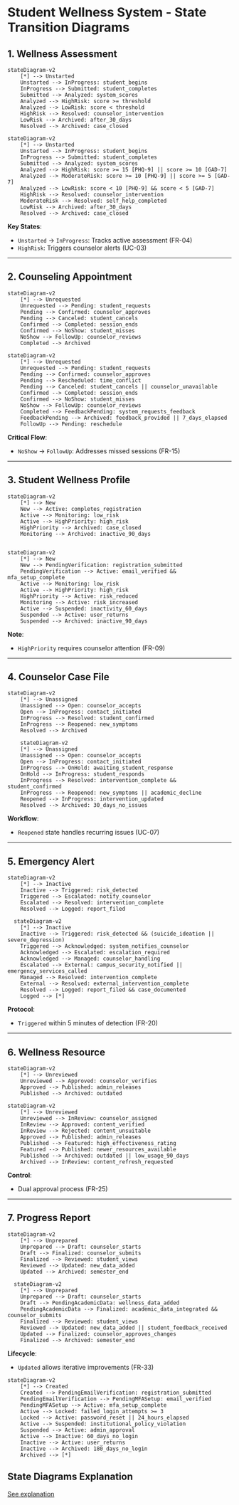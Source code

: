 # Student Wellness System - State Transition Diagrams

## 1. Wellness Assessment
```mermaid
stateDiagram-v2
    [*] --> Unstarted
    Unstarted --> InProgress: student_begins
    InProgress --> Submitted: student_completes
    Submitted --> Analyzed: system_scores
    Analyzed --> HighRisk: score >= threshold
    Analyzed --> LowRisk: score < threshold
    HighRisk --> Resolved: counselor_intervention
    LowRisk --> Archived: after_30_days
    Resolved --> Archived: case_closed
```
```mermaid
stateDiagram-v2
    [*] --> Unstarted
    Unstarted --> InProgress: student_begins
    InProgress --> Submitted: student_completes
    Submitted --> Analyzed: system_scores
    Analyzed --> HighRisk: score >= 15 [PHQ-9] || score >= 10 [GAD-7]
    Analyzed --> ModerateRisk: score >= 10 [PHQ-9] || score >= 5 [GAD-7]
    Analyzed --> LowRisk: score < 10 [PHQ-9] && score < 5 [GAD-7]
    HighRisk --> Resolved: counselor_intervention
    ModerateRisk --> Resolved: self_help_completed
    LowRisk --> Archived: after_30_days
    Resolved --> Archived: case_closed
```
**Key States**:  
- `Unstarted` → `InProgress`: Tracks active assessment (FR-04)  
- `HighRisk`: Triggers counselor alerts (UC-03)  

---

## 2. Counseling Appointment
```mermaid
stateDiagram-v2
    [*] --> Unrequested
    Unrequested --> Pending: student_requests
    Pending --> Confirmed: counselor_approves
    Pending --> Canceled: student_cancels
    Confirmed --> Completed: session_ends
    Confirmed --> NoShow: student_misses
    NoShow --> FollowUp: counselor_reviews
    Completed --> Archived
```
```mermaid
stateDiagram-v2
    [*] --> Unrequested
    Unrequested --> Pending: student_requests
    Pending --> Confirmed: counselor_approves
    Pending --> Rescheduled: time_conflict
    Pending --> Canceled: student_cancels || counselor_unavailable
    Confirmed --> Completed: session_ends
    Confirmed --> NoShow: student_misses
    NoShow --> FollowUp: counselor_reviews
    Completed --> FeedbackPending: system_requests_feedback
    FeedbackPending --> Archived: feedback_provided || 7_days_elapsed
    FollowUp --> Pending: reschedule
```
**Critical Flow**:  
- `NoShow` → `FollowUp`: Addresses missed sessions (FR-15)  

---

## 3. Student Wellness Profile
```mermaid
stateDiagram-v2
    [*] --> New
    New --> Active: completes_registration
    Active --> Monitoring: low_risk
    Active --> HighPriority: high_risk
    HighPriority --> Archived: case_closed
    Monitoring --> Archived: inactive_90_days
```
```mermaid

stateDiagram-v2
    [*] --> New
    New --> PendingVerification: registration_submitted
    PendingVerification --> Active: email_verified && mfa_setup_complete
    Active --> Monitoring: low_risk
    Active --> HighPriority: high_risk
    HighPriority --> Active: risk_reduced
    Monitoring --> Active: risk_increased
    Active --> Suspended: inactivity_60_days
    Suspended --> Active: user_returns
    Suspended --> Archived: inactive_90_days
```
**Note**:  
- `HighPriority` requires counselor attention (FR-09)  

---

## 4. Counselor Case File
```mermaid
stateDiagram-v2
    [*] --> Unassigned
    Unassigned --> Open: counselor_accepts
    Open --> InProgress: contact_initiated
    InProgress --> Resolved: student_confirmed
    InProgress --> Reopened: new_symptoms
    Resolved --> Archived
```
```mermaid
    stateDiagram-v2
    [*] --> Unassigned
    Unassigned --> Open: counselor_accepts
    Open --> InProgress: contact_initiated
    InProgress --> OnHold: awaiting_student_response
    OnHold --> InProgress: student_responds
    InProgress --> Resolved: intervention_complete && student_confirmed
    InProgress --> Reopened: new_symptoms || academic_decline
    Reopened --> InProgress: intervention_updated
    Resolved --> Archived: 30_days_no_issues
```
**Workflow**:  
- `Reopened` state handles recurring issues (UC-07)  

---

## 5. Emergency Alert
```mermaid
stateDiagram-v2
    [*] --> Inactive
    Inactive --> Triggered: risk_detected
    Triggered --> Escalated: notify_counselor
    Escalated --> Resolved: intervention_complete
    Resolved --> Logged: report_filed
```
```mermaid
  stateDiagram-v2
    [*] --> Inactive
    Inactive --> Triggered: risk_detected && (suicide_ideation || severe_depression)
    Triggered --> Acknowledged: system_notifies_counselor
    Acknowledged --> Escalated: escalation_required
    Acknowledged --> Managed: counselor_handling
    Escalated --> External: campus_security_notified || emergency_services_called
    Managed --> Resolved: intervention_complete
    External --> Resolved: external_intervention_complete
    Resolved --> Logged: report_filed && case_documented
    Logged --> [*]
```
**Protocol**:  
- `Triggered` within 5 minutes of detection (FR-20)  

---

## 6. Wellness Resource
```mermaid
stateDiagram-v2
    [*] --> Unreviewed
    Unreviewed --> Approved: counselor_verifies
    Approved --> Published: admin_releases
    Published --> Archived: outdated
```
```mermaid
stateDiagram-v2
    [*] --> Unreviewed
    Unreviewed --> InReview: counselor_assigned
    InReview --> Approved: content_verified
    InReview --> Rejected: content_unsuitable
    Approved --> Published: admin_releases
    Published --> Featured: high_effectiveness_rating
    Featured --> Published: newer_resources_available
    Published --> Archived: outdated || low_usage_90_days
    Archived --> InReview: content_refresh_requested
```
**Control**:  
- Dual approval process (FR-25)  

---

## 7. Progress Report
```mermaid
stateDiagram-v2
    [*] --> Unprepared
    Unprepared --> Draft: counselor_starts
    Draft --> Finalized: counselor_submits
    Finalized --> Reviewed: student_views
    Reviewed --> Updated: new_data_added
    Updated --> Archived: semester_end
```
```mermaid
  stateDiagram-v2
    [*] --> Unprepared
    Unprepared --> Draft: counselor_starts
    Draft --> PendingAcademicData: wellness_data_added
    PendingAcademicData --> Finalized: academic_data_integrated && counselor_submits
    Finalized --> Reviewed: student_views
    Reviewed --> Updated: new_data_added || student_feedback_received
    Updated --> Finalized: counselor_approves_changes
    Finalized --> Archived: semester_end
```
**Lifecycle**:  
- `Updated` allows iterative improvements (FR-33)  
```mermaid
stateDiagram-v2
    [*] --> Created
    Created --> PendingEmailVerification: registration_submitted
    PendingEmailVerification --> PendingMFASetup: email_verified
    PendingMFASetup --> Active: mfa_setup_complete
    Active --> Locked: failed_login_attempts >= 3
    Locked --> Active: password_reset || 24_hours_elapsed
    Active --> Suspended: institutional_policy_violation
    Suspended --> Active: admin_approval
    Active --> Inactive: 60_days_no_login
    Inactive --> Active: user_returns
    Inactive --> Archived: 180_days_no_login
    Archived --> [*]
```
## State Diagrams Explanation  
[See explanation](https://github.com/ZiyandaPetela/Student_Mental_Wellness_Academic_Support_System/blob/main/state_and_workflow_modeling/workflow_explanations.md)  
